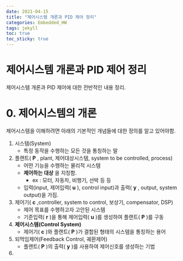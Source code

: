 ```yaml
---
date: 2021-04-15
title: "제어시스템 개론과 PID 제어 정리"
categories: Embedded_HW
tags: jekyll
toc: true  
toc_sticky: true 
---
```


제어시스템 개론과 PID 제어 정리
=============

제어시스템 개론과 PID 제어에 대한 전반적인 내용 정리.

# 0. 제어시스템의 개론
제어시스템을 이해하려면 아래의 기본적인 개념들에 대한 정의를 알고 있어야함.    

1. 시스템(System)
    * 특정 동작을 수행하는 모든 것을 통칭하는 말
2. 플랜트( **P** , plant, 제어대상시스템, system to be controlled, process)
    * 어떤 기능을 수행하는 물리적 시스템
    * **제어하는 대상** 을 지칭함.
        * ex : 모터, 자동차, 비행기, 선박 등 등
    * 입력(input, 제어입력( **u** ), control input)과 출력( **y** , output, system output)을 가짐.
3. 제어기( **c** ,controller, system to control, 보상기, compensator, DSP)
    * 제어 목표를 수행하고자 고안된 시스템
    * 기준입력( **r** )을 통해 제어입력( **u** )를 생성하여 플랜트( **P** )를 구동
4. **제어시스템(Control System)**
    * 제어기( **c** )와 플랜트( **P** )가 결합된 형태의 시스템을 통칭하는 용어
5. 되먹임제어(Feedback Control, 궤환제어)
    * 플랜트( **P** )의 출력( **y** )를 사용하여 제어신호를 생성하는 기법
6. 

